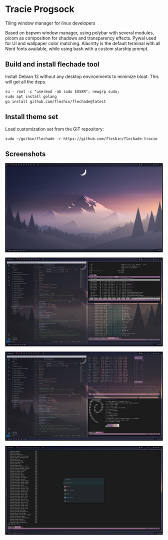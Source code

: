 # Tracie Progsock

Tiling window manager for linux developers

Based on bspwm window manager, using polybar with several modules, picom as composition for shadows and transparency effects.
Pywal used for UI and wallpaper color matching. Alacritty is the default terminal with all Nerd fonts available, while using bash with a custom starship prompt.

## 

## Build and install flechade tool
Install Debian 12 without any desktop environments to minimize bloat. This will get all the deps.

```
su - root -c "usermod -aG sudo $USER"; newgrp sudo;
sudo apt install golang
go install github.com/fleshin/flechade@latest
```

## Install theme set
Load customization set from the GIT repository:
```
sudo ~/go/bin/flechade -r https://github.com/fleshin/flechade-tracie
```

## Screenshots 

<p align="center"> <img src="https://raw.githubusercontent.com/fleshin/fleshin/master/tp1.png"/> </p>

<p align="center"> <img src="https://raw.githubusercontent.com/fleshin/fleshin/master/tp2.png"/> </p>

<p align="center"> <img src="https://raw.githubusercontent.com/fleshin/fleshin/master/tp3.png"/> </p>

<p align="center"> <img src="https://raw.githubusercontent.com/fleshin/fleshin/master/tp4.png"/> </p>


